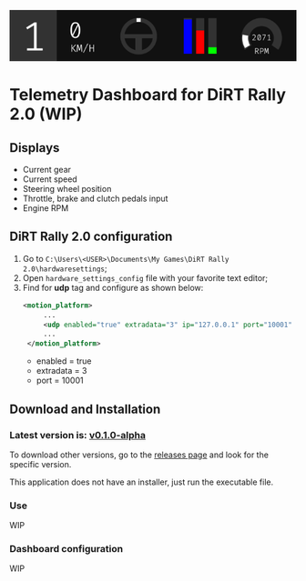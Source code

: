 <p align="center">
    <img src="docs/images/dr2td_dashboard.png" alt="Header">
</p>

# Telemetry Dashboard for DiRT Rally 2.0 (WIP)

## Displays

- Current gear
- Current speed
- Steering wheel position
- Throttle, brake and clutch pedals input
- Engine RPM

## DiRT Rally 2.0 configuration

1. Go to `C:\Users\<USER>\Documents\My Games\DiRT Rally 2.0\hardwaresettings`;
2. Open `hardware_settings_config` file with your favorite text editor;
3. Find for **udp** tag and configure as shown below:
      ```xml
      <motion_platform>
           ...
           <udp enabled="true" extradata="3" ip="127.0.0.1" port="10001" delay="1" />
           ...
       </motion_platform>
      ```
   - enabled = true
   - extradata = 3
   - port = 10001

## Download and Installation
### Latest version is: **[v0.1.0-alpha](https://github.com/gabrielgouv/dirt-rally-telemetry-dashboard/releases/tag/v0.1.0-alpha)**

To download other versions, go to the [releases page](https://github.com/gabrielgouv/dirt-rally-telemetry-dashboard/releases) and look for the specific version.

This application does not have an installer, just run the executable file.

### Use
WIP

### Dashboard configuration
WIP